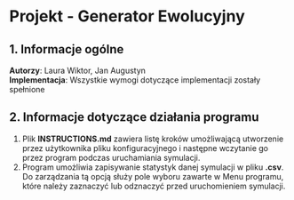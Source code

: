 # Projekt - Generator Ewolucyjny
## 1. Informacje ogólne
**Autorzy**: Laura Wiktor, Jan Augustyn\
**Implementacja**: Wszystkie wymogi dotyczące implementacji zostały spełnione
## 2. Informacje dotyczące działania programu
1. Plik **INSTRUCTIONS.md** zawiera listę kroków umożliwającą utworzenie przez użytkownika pliku konfiguracyjnego i następne wczytanie go przez program podczas uruchamiania symulacji.
2. Program umożliwia zapisywanie statystyk danej symulacji w pliku **.csv**. Do zarządzania tą opcją służy pole wyboru zawarte w Menu programu, które należy zaznaczyć lub odznaczyć przed uruchomieniem symulacji.
